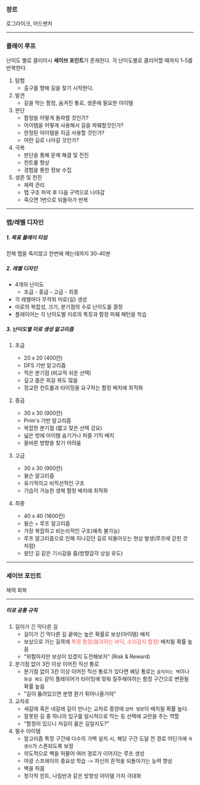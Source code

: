 ### 장르
로그라이크, 어드벤처

---
### 플레이 루프
난이도 별로 클리어시 **세이브 포인트**가 존재한다.
각 난이도별로 클리어할 때까지 1-5를 반복한다.
1. 탐험
	- 출구를 향해 길을 찾기 시작한다.
2. 발견
	- 길을 막는 함정, 숨겨진 통로, 생존에 필요한 아이템
3. 판단
	- 함정을 어떻게 돌파할 것인가?
	- 아이템을 어떻게 사용해서 길을 파훼할것인가?
	- 한정된 아이템을 지금 사용할 것인가?
	- 어떤 길로 나아갈 것인가?
4. 극복
	- 판단을 통해 문제 해결 및 전진
	- 컨트롤 향상
	- 경험을 통한 정보 수집
5. 생존 및 전진
	- 체력 관리
	- 맵 구조 파악 후 다음 구역으로 나아감
	- 죽으면 1번으로 되돌아가 반복

---
### 맵/레벨 디자인
##### 1. 목표 플레이 타임
전체 맵을 죽지않고 한번에 깨는데까지 30-40분

##### 2. 레벨 디자인
- 4개의 난이도
	- 초급 - 중급 - 고급 - 최종
- 각 레벨마다 무작위 미로(길) 생성
- 미로의 복잡성, 크기, 분기점의 수로 난이도를 결정
- 플레이어는 각 난이도별 미로의 특징과 함정 파훼 패턴을 학습

##### 3. 난이도별 미로 생성 알고리즘
1. 초급
	- 20 x 20 (400칸)
	- DFS 기반 알고리즘
	- 적은 분기점 (비교적 쉬운 선택)
	- 깊고 좁은 외길 복도 많음
	- 정교한 컨트롤과 타이밍을 요구하는 함정 배치에 최적화

2. 중급
	- 30 x 30 (900칸)
	- Prim's 기반 알고리즘
	- 복잡한 분기점 (짧고 잦은 선택 강요)
	- 넓은 방에 아이템 숨기거나 퍼즐 기믹 배치
	- 올바른 방향을 찾기 어려움

3. 고급
	- 30 x 30 (900칸)
	- 윌슨 알고리즘
	- 유기적이고 비직선적인 구조
	- 기습이 가능한 생체 함정 배치에 최적화

4. 최종
	- 40 x 40 (1600칸)
	- 윌슨 + 루프 알고리즘
	- 가장 복잡하고 비논리적인 구조(예측 불가능)
	- 루프 알고리즘으로 인해 지나갔던 길로 되돌아오는 현상 발생(루프에 갇힌 것 처럼)
	- 왔던 길 같은 기시감을 줌(방향감각 상실 유도)

---
### 세이브 포인트
체력 회복



---
##### 미로 공통 규칙
1. 길이가 긴 막다른 길
	- 길이가 긴 막다른 길 끝에는 높은 확률로 보상(아이템) 배치
	- 보상으로 가는 길목에 <span style="color:rgb(255, 82, 82)">특정 함정(붕괴하는 바닥, 소리감지 함정)</span> 배치될 확률 높음
	- "위험하지만 보상이 있겠지 도전해보자" (Risk & Reward)
2. 분기점 없이 3칸 이상 이어진 직선 통로
	- 분기점 없이 3칸 이상 이어진 직선 통로가 있다면 해당 통로는 `움직이는 벽`이나 `화살 복도` 같이 플레이어가 타이밍에 맞춰 질주해야하는 함정 구간으로 변환될 확률 높음
	- "길이 뚫려있으면 분명 뭔가 튀어나올거야"
3. 교차로
	- 세갈래 혹은 네갈래 길이 만나는 교차로 중앙에 `압력 발판`이 배치될 확률 높다.
	- 잘못된 길 중 하나의 입구를 일시적으로 막는 등 선택에 교란을 주는 역할
	- "함정이 있으니 저길이 옳은 길일지도?" 
4. 필수 아이템
	- 알고리즘 특정 구간에 다수의 가벽 설치 시, 해당 구간 도달 전 경로 어딘가에 `곡괭이`가 스폰되도록 보정
	- 의도적으로 벽을 허물어 여러 경로가 이어지는 루프 생성
	- 야광 스프레이의 중요성 학습 -> 자신의 흔적을 되돌아가는 능력 향상
	- 벽을 허뭄
	- 청각적 힌트, 나침반과 같은 방향성 아이템 가치 극대화
